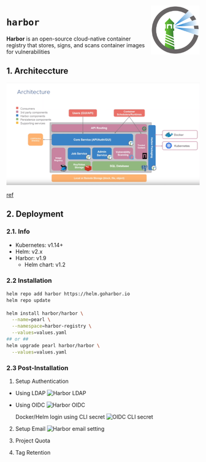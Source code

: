 <img src="https://github.com/cncf/artwork/raw/master/projects/harbor/icon/color/harbor-icon-color.svg?sanitize=true"
    alt="harbor logo"
    align="right" height="128"/>

`harbor`
========
**Harbor** is an open-source cloud-native container registry that stores, signs, and scans container images for vulnerabilities

## 1. Architeccture
![Harbor Architecture](/harbor/res/harbor-architecture.png)

[ref](https://youtu.be/hG1YSlfVTqY)

## 2. Deployment
### 2.1. Info
* Kubernetes: v1.14+
* Helm: v2.x
* Harbor: v1.9
  + Helm chart: v1.2

### 2.2 Installation
```bash
helm repo add harbor https://helm.goharbor.io
helm repo update

helm install harbor/harbor \
  --name=pearl \
  --namespace=harbor-registry \
  --values=values.yaml
## or ##
helm upgrade pearl harbor/harbor \
  --values=values.yaml
```

### 2.3 Post-Installation
1. Setup Authentication
  * Using LDAP
  ![Harbor LDAP](https://github.com/goharbor/harbor/raw/master/docs/img/ldap_auth.png)

  * Using OIDC
  ![Harbor OIDC](https://github.com/goharbor/harbor/raw/master/docs/img/oidc_auth_setting.png)
  
    Docker/Helm login using CLI secret
    ![OIDC CLI secret](https://github.com/goharbor/harbor/raw/master/docs/img/profile_dlg.png)

2. Setup Email
![Harbor email setting](https://github.com/goharbor/harbor/raw/master/docs/img/new_config_email.png)

3. Project Quota

4. Tag Retention
